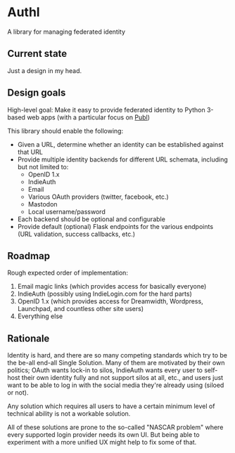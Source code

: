 # Authl
A library for managing federated identity

## Current state

Just a design in my head.

## Design goals

High-level goal: Make it easy to provide federated identity to Python 3-based web apps (with a particular focus on [Publ](https://github.com/PlaidWeb/Publ))

This library should enable the following:

* Given a URL, determine whether an identity can be established against that URL
* Provide multiple identity backends for different URL schemata, including but not limited to:
    * OpenID 1.x
    * IndieAuth
    * Email
    * Various OAuth providers (twitter, facebook, etc.)
    * Mastodon
    * Local username/password
* Each backend should be optional and configurable
* Provide default (optional) Flask endpoints for the various endpoints (URL validation, success callbacks, etc.)

## Roadmap

Rough expected order of implementation:

1. Email magic links (which provides access for basically everyone)
1. IndieAuth (possibly using IndieLogin.com for the hard parts)
1. OpenID 1.x (which provides access for Dreamwidth, Wordpress, Launchpad, and countless other site users)
1. Everything else

## Rationale

Identity is hard, and there are so many competing standards which try to be the be-all end-all Single Solution. Many of them are motivated by their own politics; OAuth wants lock-in to silos, IndieAuth wants every user to self-host their own identity fully and not support silos at all, etc., and users just want to be able to log in with the social media they're already using (siloed or not).

Any solution which requires all users to have a certain minimum level of technical ability is not a workable solution.

All of these solutions are prone to the so-called "NASCAR problem" where every supported login provider needs its own UI. But being able to experiment with a more unified UX might help to fix some of that.
